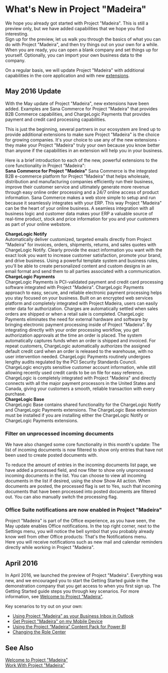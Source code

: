 <properties
	pageTitle="What's New in Project “Madeira”| Project “Madeira”"
    description="What's New" 
	services="project-madeira" 
	documentationCenter=""
	authors="edupont04"/>
<tags
    ms.service="project-madeira"
    ms.topic="article"
    ms.devlang="na"
    ms.tgt_pltfrm="na"
    ms.workload="Madeira"
    ms.date="05/12/2016"
    ms.author="edupont04" />
    
# What's New in Project "Madeira" 
We hope you already got started with Project "Madeira". This is still a preview only, but we have added capabilities that we hope you find interesting.  
Sign up for the preview, let us walk you through the basics of what you can do with Project "Madeira", and then try things out on your own for a while. When you are ready, you can open a blank company and set things up for yourself. Optionally, you can import your own business data to the company.  
  
On a regular basis, we will update Project "Madeira" with additional capabilities in the core application and with new [extensions](ui-extensions.md). 
   
## May 2016 Update
With the May update of Project "Madeira", new extensions have been added. Examples are Sana Commerce for Project "Madeira" that provides B2B Commerce capabilities, and ChargeLogic Payments that provides payment and credit card processing capabilities.  
  
This is just the beginning, several partners in our ecosystem are lined up to provide additional extensions to make sure Project "Madeira" is the choice for growing companies. It's your choice to use any of the new extensions - they make your Project "Madeira" truly your own because you know better than anyone if the capabilities in an extension will help you in your business.  
  
Here is a brief introduction to each of the new, powerful extensions to the core functionality in Project "Madeira":  
**Sana Commerce for Project "Madeira"**
Sana Commerce is the integrated B2B e-commerce platform for Project "Madeira" that helps wholesale, distribution and manufacturing companies efficiently run their business, improve their customer service and ultimately generate more revenue through easy online order processing and a 24/7 online access of product information. Sana Commerce makes a web store simple to setup and run because it seamlessly integrates with your ERP. This way Project "Madeira" can be the heart of your online business. A seamless integration with all business logic and customer data makes your ERP a valuable source of real-time product, stock and price information for you and your customers as part of your online webstore.  

**ChargeLogic Notify**  
Automatically deliver customized, targeted emails directly from Project "Madeira" for invoices, orders, shipments, returns, and sales quotes with ChargeLogic Notify. Clearly provide the exact information you want with the exact look you want to increase customer satisfaction, promote your brand, and drive business. Using a powerful template system and business rules, you'll be able to create personalized content and custom designs in an email format and send them to all parties associated with a communication.  
**ChargeLogic Payments**  
ChargeLogic Payments is PCI-validated payment and credit card processing software integrated with Project "Madeira". ChargeLogic Payments approach to easy, secure, and reliable electronic payment processing helps you stay focused on your business. Built on an encrypted web services platform and completely integrated with Project Madeira, users can easily enter data for authorization. Charges are automatically settled when sales orders are shipped or when a retail sale is completed. ChargeLogic Payments eliminates the need for external hardware and software by bringing electronic payment processing inside of Project "Madeira". By integrating directly with your order processing workflow, you get authorization approvals at the time an order is placed. The system automatically captures funds when an order is shipped and invoiced. For repeat customers, ChargeLogic automatically authorizes the assigned default credit card when an order is released to the warehouse, with no user intervention needed. ChargeLogic Payments routinely undergoes lengthy audits regulated by the PCI Security Standards Council. ChargeLogic encrypts sensitive customer account information, while still allowing recently used credit cards to be on file for easy reference. ChargeLogic is completely integrated with Project "Madeira" and directly connects with all the major payment processors in the United States and Canada, giving your customers a smooth, reliable transaction with every purchase.  
**ChargeLogic Base**  
ChargeLogic Base contains shared functionality for the ChargeLogic Notify and ChargeLogic Payments extensions. The ChargeLogic Base extension must be installed if you are installing either the ChargeLogic Notify or ChargeLogic Payments extensions.  
  
### Filter on unprocessed incoming documents
We have also changed some core functionality in this month's update: The list of incoming documents is now filtered to show only entries that have not been used to create posted documents with.  
  
To reduce the amount of entries in the incoming documents list page, we have added a processed field, and now filter to show only unprocessed incoming documents in the list. You can choose to view all incoming documents in the list if desired, using the show Show All action. When documents are posted, the processed flag is set to Yes, such that incoming documents that have been processed into posted documents are filtered out. You can also manually switch the processing flag.  

### Office Suite notifications are now enabled in Project "Madeira"
Project "Madeira" is part of the Office experience, as you have seen, the May update enables Office notifications. In the top right corner, next to the Settings menu, you will notice the bell symbol that you probably already know well from other Office products: That's the Notifications menu.  
Here you will receive notifications such as new mail and calendar reminders directly while working in Project "Madeira".  
  
## April 2016
In April 2016, we launched the preview of Project "Madeira". Everything was new, and we encouraged you to start the Getting Started guide in the demonstration company that you get access to when you first sign up. The Getting Started guide steps you through key scenarios. For more information, see [Welcome to Project "Madeira"](madeira-get-started.md).  
  
Key scenarios to try out on your own:  

- [Using Project “Madeira” as your Business Inbox in Outlook](madeira-no-outlook.md)  
- [Get Project "Madeira" on my Mobile Device](install-mobile-app.md)  
- [Using the Project “Madeira” Content Pack for Power BI](madeira-powerbi.md)  
- [Changing the Role Center](change-role.md)  
  


## See Also
[Welcome to Project "Madeira"](madeira-get-started.md)  
[Work With Project "Madeira"](ui-work-product.md)  

